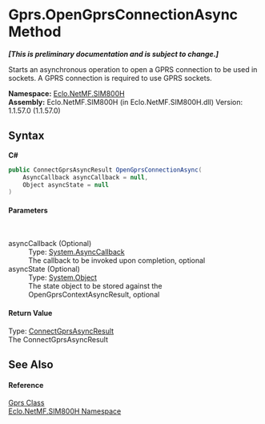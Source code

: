 # Gprs.OpenGprsConnectionAsync Method 
 _**\[This is preliminary documentation and is subject to change.\]**_

Starts an asynchronous operation to open a GPRS connection to be used in sockets. A GPRS connection is required to use GPRS sockets.

**Namespace:**&nbsp;<a href="N_Eclo_NetMF_SIM800H">Eclo.NetMF.SIM800H</a><br />**Assembly:**&nbsp;Eclo.NetMF.SIM800H (in Eclo.NetMF.SIM800H.dll) Version: 1.1.57.0 (1.1.57.0)

## Syntax

**C#**<br />
``` C#
public ConnectGprsAsyncResult OpenGprsConnectionAsync(
	AsyncCallback asyncCallback = null,
	Object asyncState = null
)
```


#### Parameters
&nbsp;<dl><dt>asyncCallback (Optional)</dt><dd>Type: <a href="http://msdn2.microsoft.com/en-us/library/ckbe7yh5" target="_blank">System.AsyncCallback</a><br />The callback to be invoked upon completion, optional</dd><dt>asyncState (Optional)</dt><dd>Type: <a href="http://msdn2.microsoft.com/en-us/library/e5kfa45b" target="_blank">System.Object</a><br />The state object to be stored against the OpenGprsContextAsyncResult, optional</dd></dl>

#### Return Value
Type: <a href="T_Eclo_NetMF_SIM800H_ConnectGprsAsyncResult">ConnectGprsAsyncResult</a><br />The ConnectGprsAsyncResult

## See Also


#### Reference
<a href="T_Eclo_NetMF_SIM800H_Gprs">Gprs Class</a><br /><a href="N_Eclo_NetMF_SIM800H">Eclo.NetMF.SIM800H Namespace</a><br />